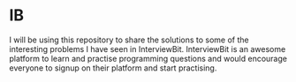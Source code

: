 # IB
I will be using this repository to share the solutions to some of the interesting problems I have seen in InterviewBit.
InterviewBit is an awesome platform to learn and practise programming questions and would encourage everyone to signup on their platform and start practising.

